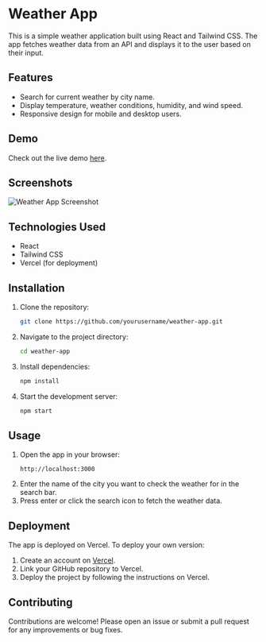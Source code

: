 # Weather App

This is a simple weather application built using React and Tailwind CSS. The app fetches weather data from an API and displays it to the user based on their input.

## Features

- Search for current weather by city name.
- Display temperature, weather conditions, humidity, and wind speed.
- Responsive design for mobile and desktop users.

## Demo

Check out the live demo [here](https://weather-app-shaleen.vercel.app/).

## Screenshots

![Weather App Screenshot](./src/assets/screenshots)

## Technologies Used

- React
- Tailwind CSS
- Vercel (for deployment)

## Installation

1. Clone the repository:
    ```bash
    git clone https://github.com/yourusername/weather-app.git
    ```
2. Navigate to the project directory:
    ```bash
    cd weather-app
    ```
3. Install dependencies:
    ```bash
    npm install
    ```
4. Start the development server:
    ```bash
    npm start
    ```

## Usage

1. Open the app in your browser:
    ```
    http://localhost:3000
    ```
2. Enter the name of the city you want to check the weather for in the search bar.
3. Press enter or click the search icon to fetch the weather data.

## Deployment

The app is deployed on Vercel. To deploy your own version:

1. Create an account on [Vercel](https://vercel.com/).
2. Link your GitHub repository to Vercel.
3. Deploy the project by following the instructions on Vercel.

## Contributing

Contributions are welcome! Please open an issue or submit a pull request for any improvements or bug fixes.
